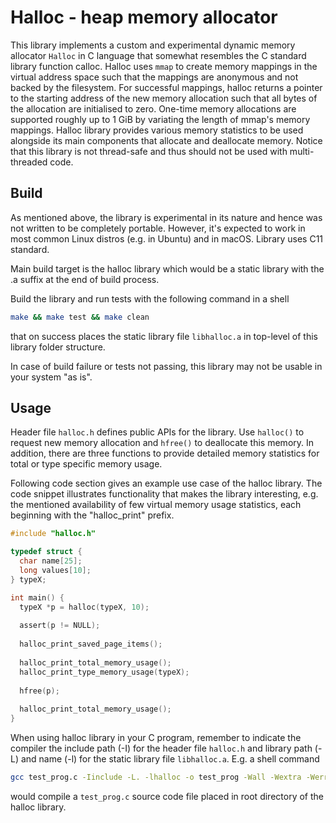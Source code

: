 # Halloc - heap memory allocator #

This library implements a custom and experimental dynamic memory allocator `Halloc` in C language that somewhat resembles the C standard library function calloc. Halloc uses `mmap` to create memory mappings in the virtual address space such that the mappings are anonymous and not backed by the filesystem. For successful mappings, halloc returns a pointer to the starting address of the new memory allocation such that all bytes of the allocation are initialised to zero. One-time memory allocations are supported roughly up to 1 GiB by variating the length of mmap's memory mappings. Halloc library provides various memory statistics to be used alongside its main components that allocate and deallocate memory. Notice that this library is not thread-safe and thus should not be used with multi-threaded code.

## Build ##

As mentioned above, the library is experimental in its nature and hence was not written to be completely portable. However, it's expected to work in most common Linux distros (e.g. in Ubuntu) and in macOS. Library uses C11 standard.

Main build target is the halloc library which would be a static library with the .a suffix at the end of build process.

Build the library and run tests with the following command in a shell

```bash
make && make test && make clean
```

that on success places the static library file `libhalloc.a` in top-level of this library folder structure.

In case of build failure or tests not passing, this library may not be usable in your system "as is".

## Usage ##

Header file `halloc.h` defines public APIs for the library. Use `halloc()` to request new memory allocation and `hfree()` to deallocate this memory. In addition, there are three functions to provide detailed memory statistics for total or type specific memory usage.

Following code section gives an example use case of the halloc library. The code snippet illustrates functionality that makes the library interesting, e.g. the mentioned availability of few virtual memory usage statistics, each beginning with the "halloc_print" prefix.

```C
#include "halloc.h"

typedef struct {
  char name[25];
  long values[10];
} typeX;

int main() {
  typeX *p = halloc(typeX, 10);
  
  assert(p != NULL);
  
  halloc_print_saved_page_items();
  
  halloc_print_total_memory_usage();
  halloc_print_type_memory_usage(typeX);
  
  hfree(p);
  
  halloc_print_total_memory_usage();
}
```

When using halloc library in your C program, remember to indicate the compiler the include path (-I) for the header file `halloc.h` and library path (-L) and name (-l) for the static library file `libhalloc.a`. E.g. a shell command

```bash
gcc test_prog.c -Iinclude -L. -lhalloc -o test_prog -Wall -Wextra -Werror -std=c11 -g
```

would compile a `test_prog.c` source code file placed in root directory of the halloc library.
